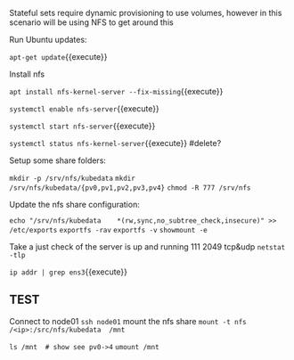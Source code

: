 Stateful sets require dynamic provisioning to use volumes,  however in this scenario will be using NFS to get around this


Run Ubuntu updates:

`apt-get update`{{execute}}

Install nfs

`apt install nfs-kernel-server --fix-missing`{{execute}}

`systemctl enable nfs-server`{{execute}}

`systemctl start nfs-server`{{execute}}

`systemctl status nfs-kernel-server`{{execute}} #delete?


Setup some share folders:

`mkdir -p /srv/nfs/kubedata`
`mkdir /srv/nfs/kubedata/{pv0,pv1,pv2,pv3,pv4}`
`chmod -R 777 /srv/nfs`

Update the nfs share configuration:

`echo "/srv/nfs/kubedata    *(rw,sync,no_subtree_check,insecure)" >> /etc/exports`
`exportfs -rav`
`exportfs -v`
`showmount -e`

Take a just check of the server is up and running   111 2049 tcp&udp
`netstat -tlp`

`ip addr | grep ens3`{{execute}}



## TEST
Connect to node01
`ssh node01`
mount the nfs share
`mount -t nfs /<ip>:/src/nfs/kubedata  /mnt`

`ls /mnt  # show see pv0->4`
`umount /mnt`